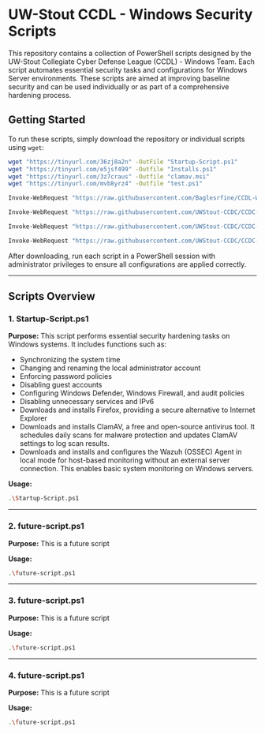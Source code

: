 # UW-Stout CCDL - Windows Security Scripts

This repository contains a collection of PowerShell scripts designed by the UW-Stout Collegiate Cyber Defense League (CCDL) - Windows Team. Each script automates essential security tasks and configurations for Windows Server environments. These scripts are aimed at improving baseline security and can be used individually or as part of a comprehensive hardening process.

## Getting Started

To run these scripts, simply download the repository or individual scripts using `wget`:

```bash
wget "https://tinyurl.com/36zj8a2n" -OutFile "Startup-Script.ps1"
wget "https://tinyurl.com/e5jsf499" -Outfile "Installs.ps1"
wget "https://tinyurl.com/3z7craus" -Outfile "clamav.msi"
wget "https://tinyurl.com/mvb8yrz4" -Outfile "test.ps1"
```
```bash
Invoke-WebRequest "https://raw.githubusercontent.com/Baglesrfine/CCDL-Windows/refs/heads/main/Startup-Script.ps1" -OutFile "Startup-Script.ps1"
```
```bash
Invoke-WebRequest "https://raw.githubusercontent.com/UWStout-CCDC/CCDC-scripts/refs/heads/master/windows/CCDL-Windows/Startup-Script.ps1" -OutFile "Startup-Script.ps1"
```
```bash
Invoke-WebRequest "https://raw.githubusercontent.com/UWStout-CCDC/CCDC-scripts/refs/heads/master/windows/CCDL-Windows/Startup-Script.ps1" -OutFile "Startup-Script.ps1"
```
```bash
Invoke-WebRequest "https://raw.githubusercontent.com/UWStout-CCDC/CCDC-scripts/refs/heads/master/windows/CCDL-Windows/Startup-Script.ps1" -OutFile "Installs.ps1"
```

After downloading, run each script in a PowerShell session with administrator privileges to ensure all configurations are applied correctly.

---

## Scripts Overview

### 1. Startup-Script.ps1
**Purpose:** This script performs essential security hardening tasks on Windows systems. It includes functions such as:
  - Synchronizing the system time
  - Changing and renaming the local administrator account
  - Enforcing password policies
  - Disabling guest accounts
  - Configuring Windows Defender, Windows Firewall, and audit policies
  - Disabling unnecessary services and IPv6
  - Downloads and installs Firefox, providing a secure alternative to Internet Explorer
  - Downloads and installs ClamAV, a free and open-source antivirus tool. It schedules daily scans for malware protection and updates ClamAV settings to log scan results.
  - Downloads and installs and configures the Wazuh (OSSEC) Agent in local mode for host-based monitoring without an external server connection. This enables basic system monitoring on Windows servers.

**Usage:**

```bash
.\Startup-Script.ps1
```

---

### 2. future-script.ps1
**Purpose:** This is a future script

**Usage:**

```bash
.\future-script.ps1
```

---

### 3. future-script.ps1
**Purpose:** This is a future script

**Usage:**

```bash
.\future-script.ps1
```

---

### 4. future-script.ps1
**Purpose:** This is a future script

**Usage:**

```bash
.\future-script.ps1
```
